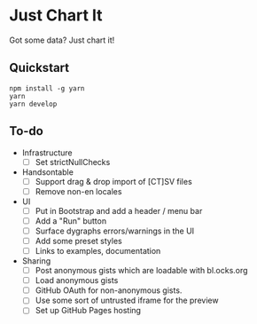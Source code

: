 # Just Chart It

Got some data? Just chart it!

## Quickstart

    npm install -g yarn
    yarn
    yarn develop

## To-do

- Infrastructure
  - [ ] Set strictNullChecks
- Handsontable
  - [ ] Support drag & drop import of [CT]SV files
  - [ ] Remove non-en locales
- UI
  - [ ] Put in Bootstrap and add a header / menu bar
  - [ ] Add a "Run" button
  - [ ] Surface dygraphs errors/warnings in the UI
  - [ ] Add some preset styles
  - [ ] Links to examples, documentation
- Sharing
  - [ ] Post anonymous gists which are loadable with bl.ocks.org
  - [ ] Load anonymous gists
  - [ ] GitHub OAuth for non-anonymous gists.
  - [ ] Use some sort of untrusted iframe for the preview
  - [ ] Set up GitHub Pages hosting
